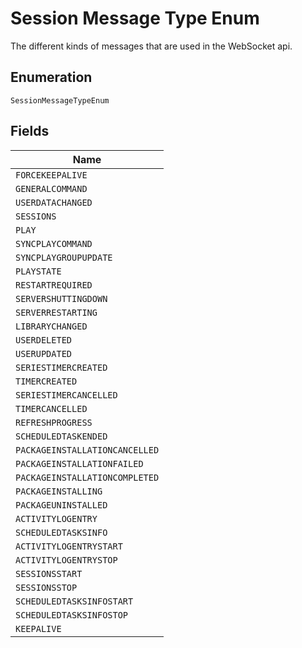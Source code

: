 
# Session Message Type Enum

The different kinds of messages that are used in the WebSocket api.

## Enumeration

`SessionMessageTypeEnum`

## Fields

| Name |
|  --- |
| `FORCEKEEPALIVE` |
| `GENERALCOMMAND` |
| `USERDATACHANGED` |
| `SESSIONS` |
| `PLAY` |
| `SYNCPLAYCOMMAND` |
| `SYNCPLAYGROUPUPDATE` |
| `PLAYSTATE` |
| `RESTARTREQUIRED` |
| `SERVERSHUTTINGDOWN` |
| `SERVERRESTARTING` |
| `LIBRARYCHANGED` |
| `USERDELETED` |
| `USERUPDATED` |
| `SERIESTIMERCREATED` |
| `TIMERCREATED` |
| `SERIESTIMERCANCELLED` |
| `TIMERCANCELLED` |
| `REFRESHPROGRESS` |
| `SCHEDULEDTASKENDED` |
| `PACKAGEINSTALLATIONCANCELLED` |
| `PACKAGEINSTALLATIONFAILED` |
| `PACKAGEINSTALLATIONCOMPLETED` |
| `PACKAGEINSTALLING` |
| `PACKAGEUNINSTALLED` |
| `ACTIVITYLOGENTRY` |
| `SCHEDULEDTASKSINFO` |
| `ACTIVITYLOGENTRYSTART` |
| `ACTIVITYLOGENTRYSTOP` |
| `SESSIONSSTART` |
| `SESSIONSSTOP` |
| `SCHEDULEDTASKSINFOSTART` |
| `SCHEDULEDTASKSINFOSTOP` |
| `KEEPALIVE` |

